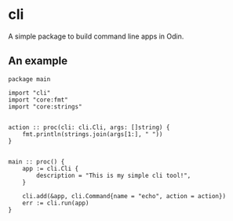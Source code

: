 # cli

A simple package to build command line apps in Odin.

## An example

```odin
package main

import "cli"
import "core:fmt"
import "core:strings"


action :: proc(cli: cli.Cli, args: []string) {
    fmt.println(strings.join(args[1:], " "))
}


main :: proc() {
    app := cli.Cli {
        description = "This is my simple cli tool!",
    }

    cli.add(&app, cli.Command{name = "echo", action = action})
    err := cli.run(app)
}
```
